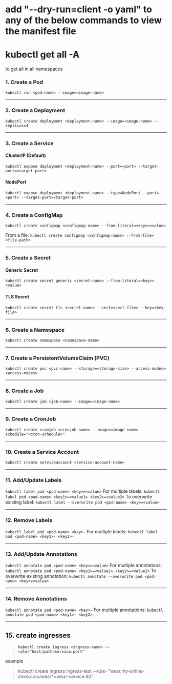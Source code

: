 
# add "--dry-run=client -o yaml" to any of the below commands to view the manifest file
# kubectl get all -A
to get all in all namespaces
### 1. **Create a Pod**

`kubectl run <pod-name> --image=<image-name>`

---
### 2. **Create a Deployment**

`kubectl create deployment <deployment-name> --image=<image-name> --replicas=4`

---
### 3. **Create a Service**

#### ClusterIP (Default)
`kubectl expose deployment <deployment-name> --port=<port> --target-port=<target-port>`
#### NodePort
`kubectl expose deployment <deployment-name> --type=NodePort --port=<port> --target-port=<target-port>`

---
### 4. **Create a ConfigMap**
`kubectl create configmap <configmap-name> --from-literal=<key>=<value>`

From a file:
`kubectl create configmap <configmap-name> --from-file=<file-path>`

---
### 5. **Create a Secret**

#### Generic Secret
`kubectl create secret generic <secret-name> --from-literal=<key>=<value>`
#### TLS Secret
`kubectl create secret tls <secret-name> --cert=<cert-file> --key=<key-file>`

---
### 6. **Create a Namespace**
`kubectl create namespace <namespace-name>`

---
### 7. **Create a PersistentVolumeClaim (PVC)**
`kubectl create pvc <pvc-name> --storage=<storage-size> --access-modes=<access-modes>`

---
### 8. **Create a Job**
`kubectl create job <job-name> --image=<image-name>`

---
### 9. **Create a CronJob**
`kubectl create cronjob <cronjob-name> --image=<image-name> --schedule="<cron-schedule>"`

---
### 10. **Create a Service Account**
`kubectl create serviceaccount <service-account-name>`

---
### 11. **Add/Update Labels**

`kubectl label pod <pod-name> <key>=<value>` 
For multiple labels: `kubectl label pod <pod-name> <key1>=<value1> <key2>=<value2>` 
To overwrite existing label: `kubectl label --overwrite pod <pod-name> <key>=<value>`

---
### 12. **Remove Labels**

`kubectl label pod <pod-name> <key>-` 
For multiple labels: `kubectl label pod <pod-name> <key1>- <key2>-`

---
### 13. **Add/Update Annotations**

`kubectl annotate pod <pod-name> <key>=<value>` 
For multiple annotations: `kubectl annotate pod <pod-name> <key1>=<value1> <key2>=<value2>` 
To overwrite existing annotation: `kubectl annotate --overwrite pod <pod-name> <key>=<value>`

---
### 14. **Remove Annotations**

`kubectl annotate pod <pod-name> <key>-` 
For multiple annotations: `kubectl annotate pod <pod-name> <key1>- <key2>-`

---
## 15. **create ingresses**

> **`kubectl create ingress <ingress-name> --rule="host/path=service:port"`**

example
> kubectl create ingress ingress-test --rule="wear.my-online-store.com/wear*=wear-service:80"